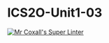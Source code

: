 # ICS2O-Unit1-03
[![Mr Coxall's Super Linter](https://github.com/darcy-murphy/ICS2O-Unit1-03/workflows/Mr%20Coxall's%20Super%20Linter/badge.svg)](https://github.com/darcy-murphy/ICS2O-Unit1-03/actions/)

